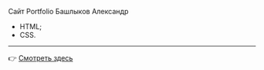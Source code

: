  Сайт Portfolio Башлыков Александр
 - HTML;
 - CSS.
---
:point_right: [Смотреть здесь](https://bashlykov2005.github.io/Portfolio/)
